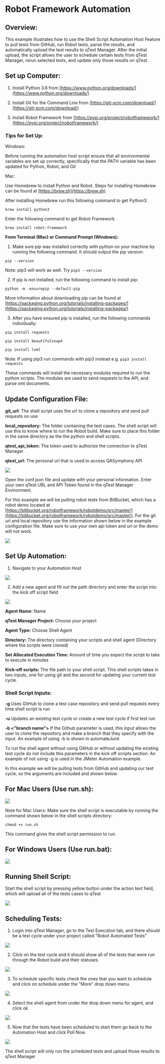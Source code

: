 # Robot Framework Automation

## Overview:

This example illustrates how to use the Shell Script Automation Host Feature to pull tests from GitHub, run Robot tests, parse the results, and automatically upload the test results to qTest Manager. After the initial upload, the script allows the user to schedule certain tests from qTest Manager, rerun selected tests, and update only those results on qTest.

## Set up Computer:

1) Install Python 3.6 from [https://www.python.org/downloads/](https://www.python.org/downloads/)

2) Install Git for the Command Line from [https://git-scm.com/download/](https://git-scm.com/download/)

3) Install Robot Framework from [https://pypi.org/project/robotframework/](https://pypi.org/project/robotframework/)

### Tips for Set Up:

Windows:

Before running the automation host script ensure that all environmental variables are set up correctly, specifically that the PATH variable has been updated for Python, Robot, and Git

Mac:

Use Homebrew to install Python and Robot. Steps for installing Homebrew can be found at [https://brew.sh](https://brew.sh)

After installing Homebrew run this following command to get Python3:

`brew install python3`

Enter the following command to get Robot Framework

`brew install robot-framework`

**From Terminal (Mac) or Command Prompt (Windows):**

1. Make sure pip was installed correctly with python on your machine by running the following command. It should output the pip version:

 `pip --version`

 Note: pip3 will work as well. Try `pip3 --version`

2. If pip is not installed, run the following command to install pip:

 `python -m -ensurepip --default-pip`

More information about downloading pip can be found at [https://packaging.python.org/tutorials/installing-packages/](https://packaging.python.org/tutorials/installing-packages/)

3. After you have ensured pip is installed, run the following commands individually:

`pip install requests`

`pip install beautifulsoup4`

`pip install lxml`

Note: If using pip3 run commands with pip3 instead e.g. `pip3 install requests`

These commands will install the necessary modules required to run the python scripts. The modules are used to send requests to the API, and parse xml documents.

## Update Configuration File:

**git\_url:** The shell script uses the url to clone a repository and send pull requests on use

**local\_repository:** The folder containing the test cases. The shell script will use this to know where to run the Robot build. Make sure to place this folder in the same directory as the the python and shell scripts.

**qtest\_api\_token:** The token used to authorize the connection to qTest Manager

**qtest\_url:** The personal url that is used to access QASymphony API

![](../images/conf.png)

Open the conf.json file and update with your personal information. Enter your own qTest URL and API Token found in the qTest Manager Environment.

For this example we will be pulling robot tests from BitBucket, which has a robot demo located at [https://bitbucket.org/robotframework/robotdemo/src/master/](https://bitbucket.org/robotframework/robotdemo/src/master/). For the git url and local repository use the information shown below in the example configuration file. Make sure to use your own api token and url or the demo will not work.

 ![](../images/robotconf.png)

## Set Up Automation:

1. Navigate to your Automation Host

 ![](../images/autohost.png)

2.    Add a new agent and fill out the path directory and enter the script into the kick off script field

![](../images/add.png)
 
**Agent Name:** Name

**qTest Manager Project:** Choose your project

**Agent Type:** Choose Shell Agent

**Directory:** The directory containing your scripts and shell agent (Directory where the scripts were cloned)

**Set Allocated Execution Time:** Amount of time you expect the script to take to execute in minutes

**Kick-off scripts:** The file path to your shell script. This shell scripts takes in two inputs, one for using git and the second for updating your current test cycle.

### Shell Script Inputs:

**-g**    Uses GitHub to clone a test case repository and send pull requests every time shell script is run

**-u** Updates an existing test cycle or create a new test cycle if first test run

**-b <"branch name">** If the Github parameter is used, this input allows the user to clone the repository and make a branch that they specify with the input. An example of using -b is shown in automateJunit

To run the shell agent without using GitHub or without updating the existing test cycle do not include this parameters in the kick off scripts section. An example of not using -g is used in the JMeter Automation example.



In this example we will be pulling tests from GitHub and updating our test cycle, so the arguments are included and shown below.


## For Mac Users (Use run.sh):

![](../images/robotmachost.png)

Note for Mac Users: Make sure the shell script is executable by running the command shown below in the shell scripts directory:

`chmod +x run.sh`

This command gives the shell script permission to run.

## For Windows Users (Use run.bat):

![](../images/robotwindowshost.png)

## Running Shell Script:

Start the shell script by pressing yellow button under the action text field, which will upload all of the tests cases to qTest

 ![](../images/runrobot.png)

## Scheduling Tests:

1.  Login into qTest Manager, go to the Test Execution tab, and there should be a test cycle under your project called &quot;Robot Automated Tests&quot;

 ![](../images/robotcycle.png)

2. Click on the test cycle and it should show all of the tests that were run through the Robot build and their statuses.

 ![](../images/robottests.png)


3. To schedule specific tests check the ones that you want to schedule and click on schedule under the &quot;More&quot; drop down menu.

 ![](../images/robotschedule.png)

4. Select the shell agent from under the drop down menu for agent, and click ok

 ![](../images/robotchoosehost.png)


5. Now that the tests have been scheduled to start them go back to the Automation Host and click Poll Now.

![](../images/pollnow.png)


The shell script will only run the scheduled tests and upload those results to qTest Manager